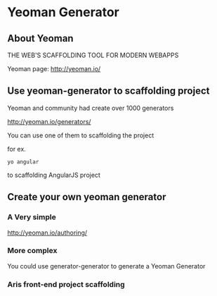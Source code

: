 # Yeoman Generator

## About Yeoman

THE WEB'S SCAFFOLDING TOOL FOR MODERN WEBAPPS

Yeoman page: http://yeoman.io/

## Use yeoman-generator to scaffolding project

Yeoman and community had create over 1000 generators

http://yeoman.io/generators/

You can use one of them to scaffolding the project

for ex.

```
yo angular
```

to scaffolding AngularJS project


## Create your own yeoman generator

### A Very simple

http://yeoman.io/authoring/

### More complex

You could use generator-generator to generate a Yeoman Generator


### Aris front-end project scaffolding
